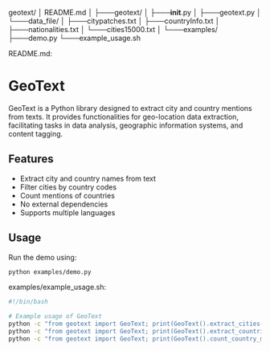 geotext/
│   README.md
│
├───geotext/
│   ├───__init__.py
│   ├───geotext.py
│   └───data_file/
│       ├───citypatches.txt
│       ├───countryInfo.txt
│       ├───nationalities.txt
│       └───cities15000.txt
│
└───examples/
    ├───demo.py
    └───example_usage.sh

README.md:
# GeoText
GeoText is a Python library designed to extract city and country mentions from texts. It provides functionalities for geo-location data extraction, facilitating tasks in data analysis, geographic information systems, and content tagging.

## Features
- Extract city and country names from text
- Filter cities by country codes
- Count mentions of countries
- No external dependencies
- Supports multiple languages

## Usage
Run the demo using:
```bash
python examples/demo.py
```

examples/example_usage.sh:
```bash
#!/bin/bash

# Example usage of GeoText
python -c "from geotext import GeoText; print(GeoText().extract_cities('I visited Paris and Berlin.'))"
python -c "from geotext import GeoText; print(GeoText().extract_countries('I visited France and Germany.'))"
python -c "from geotext import GeoText; print(GeoText().count_country_mentions('France is beautiful. France has great food.'))"
```